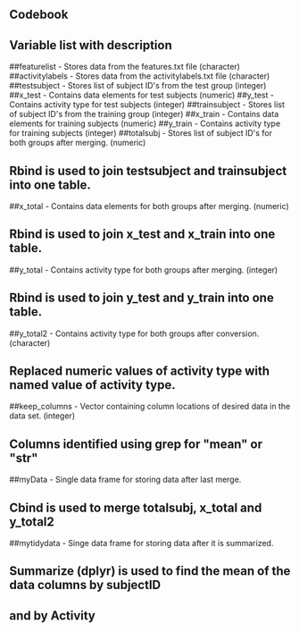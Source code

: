 ## Codebook

## Variable list with description

##featurelist - Stores data from the features.txt file (character)
##activitylabels - Stores data from the activitylabels.txt file (character)
##testsubject - Stores list of subject ID's from the test group (integer)
##x_test - Contains data elements for test subjects (numeric)
##y_test - Contains activity type for test subjects (integer)
##trainsubject - Stores list of subject ID's from the training group (integer)
##x_train - Contains data elements for training subjects (numeric)
##y_train - Contains activity type for training subjects (integer)
##totalsubj - Stores list of subject ID's for both groups after merging. (numeric)
##   Rbind is used to join testsubject and trainsubject into one table.
##x_total - Contains data elements for both groups after merging. (numeric)
##   Rbind is used to join x_test and x_train into one table.
##y_total - Contains activity type for both groups after merging. (integer)
##   Rbind is used to join y_test and y_train into one table.
##y_total2 - Contains activity type for both groups after conversion. (character)
##   Replaced numeric values of activity type with named value of activity type.
##keep_columns - Vector containing column locations of desired data in the data set. (integer)
##   Columns identified using grep for "mean" or "str"
##myData - Single data frame for storing data after last merge.
##   Cbind is used to merge totalsubj, x_total and y_total2
##mytidydata - Singe data frame for storing data after it is summarized.
##   Summarize (dplyr) is used to find the mean of the data columns by subjectID
##   and by Activity



